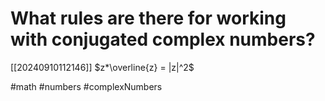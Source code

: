 # What rules are there for working with conjugated complex numbers? 
[[20240910112146]]
$z*\overline{z} = |z|^2$

#math #numbers #complexNumbers